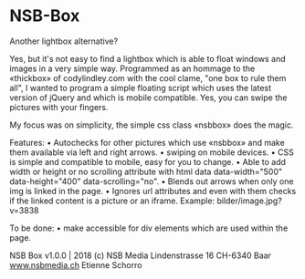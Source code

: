 # NSB-Box
Another lightbox alternative?

Yes, but it's not easy to find a lightbox which is able to float 
windows and images in a very simple way.
Programmed as an hommage to the «thickbox» of codylindley.com 
with the cool clame, "one box to rule them all", I wanted to program
a simple floating script which uses the latest version of jQuery and 
which is mobile compatible.
Yes, you can swipe the pictures with your fingers. 

My focus was on simplicity, the simple css class «nsbbox» does the magic.

Features:
• Autochecks for other pictures which use «nsbbox» and make them 
  available via left and right arrows.
• swiping on mobile devices.
• CSS is simple and compatible to mobile, easy for you to change.
• Able to add width or height or no scrolling attribute with html data
  data-width="500" data-height="400" data-scrolling="no".
• Blends out arrows when only one img is linked in the page.
• Ignores url attributes and even with them checks if the linked content 
  is a picture or an iframe. Example: bilder/image.jpg?v=3838

To be done:
• make accessible for div elements which are used within the page.


NSB Box v1.0.0 | 2018
(c) NSB Media
Lindenstrasse 16
CH-6340 Baar
www.nsbmedia.ch
Etienne Schorro
